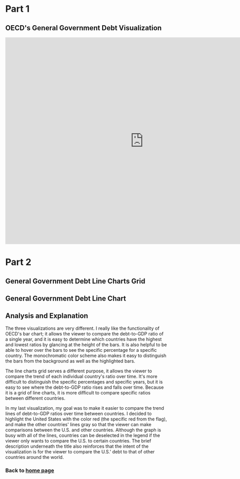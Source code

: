 # Part 1
## OECD's General Government Debt Visualization
<iframe src="https://data.oecd.org/chart/69o7" width="860" height="645" style="border: 0" mozallowfullscreen="true" webkitallowfullscreen="true" allowfullscreen="true"><a href="https://data.oecd.org/chart/69o7" target="_blank">OECD Chart: General government debt, Total, % of GDP, Annual, 2016</a></iframe>

# Part 2
## General Government Debt Line Charts Grid
<div class="flourish-embed flourish-chart" data-src="visualisation/4243163"><script src="https://public.flourish.studio/resources/embed.js"></script></div>

## General Government Debt Line Chart
<div class="flourish-embed flourish-chart" data-src="visualisation/4273342"><script src="https://public.flourish.studio/resources/embed.js"></script></div>

## Analysis and Explanation
The three visualizations are very different. I really like the functionality of OECD's bar chart; it allows the viewer to compare the debt-to-GDP ratio of a single year, and it is easy to determine which countries have the highest and lowest ratios by glancing at the height of the bars. It is also helpful to be able to hover over the bars to see the specific percentage for a specific country. The monochromatic color scheme also makes it easy to distinguish the bars from the background as well as the highlighted bars.

The line charts grid serves a different purpose, it allows the viewer to compare the trend of each individual country's ratio over time. It's more difficult to distinguish the specific percentages and specific years, but it is easy to see where the debt-to-GDP ratio rises and falls over time. Because it is a grid of line charts, it is more difficult to compare specific ratios between different countries.

In my last visualization, my goal was to make it easier to compare the trend lines of debt-to-GDP ratios over time between countries. I decided to highlight the United States with the color red (the specific red from the flag), and make the other countries' lines gray so that the viewer can make comparisons between the U.S. and other countries. Although the graph is busy with all of the lines, countries can be deselected in the legend if the viewer only wants to compare the U.S. to certain countries. The brief description underneath the title also reinforces that the intent of the visualization is for the viewer to compare the U.S.' debt to that of other countries around the world.

### Back to [home page](/README.md)
